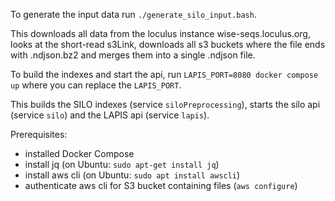 To generate the input data run `./generate_silo_input.bash`.

This downloads all data from the loculus instance wise-seqs.loculus.org,
looks at the short-read s3Link, downloads all s3 buckets where the file
ends with .ndjson.bz2 and merges them into a single .ndjson file.

To build the indexes and start the api, run `LAPIS_PORT=8080 docker compose up` where
you can replace the `LAPIS_PORT`.

This builds the SILO indexes (service `siloPreprocessing`),
starts the silo api (service `silo`) and the LAPIS api (service `lapis`).

Prerequisites:
- installed Docker Compose
- install jq (on Ubuntu: `sudo apt-get install jq`)
- install aws cli (on Ubuntu: `sudo apt install awscli`)
- authenticate aws cli for S3 bucket containing files (`aws configure`)
